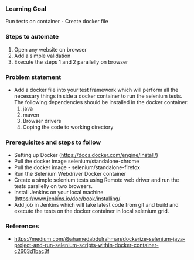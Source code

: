 ### Learning Goal
Run tests on container - Create docker file

### Steps to automate
1. Open any website on <chrome> browser
2. Add a simple validation
3. Execute the steps 1 and 2 parallelly on <firefix> browser 

### Problem statement
- Add a docker file into your test framework which will perform all the necessary things in side a docker container to run the selenium tests. The following dependencies should be installed in the docker container:
  1. java
  2. maven
  3. Browser drivers
  4. Coping the code to working directory

### Prerequisites and steps to follow
- Setting up Docker (https://docs.docker.com/engine/install/)
- Pull the docker image selenium/standalone-chrome 
- Pull the docker image - selenium/standalone-firefox
- Run the Selenium Webdriver Docker container
- Create a simple selenium tests using Remote web driver and run the tests parallelly on two browsers.
- Install Jenkins on your local machine (https://www.jenkins.io/doc/book/installing/
- Add job in Jenkins which will take latest code from git and build and execute the tests on the docker container in local selenium grid.
  
### References
- https://medium.com/@ahamedabdulrahman/dockerize-selenium-java-project-and-run-selenium-scripts-within-docker-container-c2603d1bac3f

